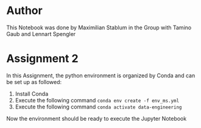 # Author
This Notebook was done by Maximilian Stablum in the Group with Tamino Gaub and Lennart Spengler

# Assignment 2
In this Assignment, the python environment is organized by Conda and can be set up as followed:

1. Install Conda
2. Execute the following command ``conda env create -f env_ms.yml``
3. Execute the following command ``conda activate data-engineering``

Now the environment should be ready to execute the Jupyter Notebook

